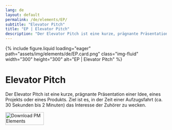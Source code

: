 ```yaml
---
lang: de
layout: default
permalink: /de/elements/EP/
subtitle: "Elevator Pitch"
title: "EP | Elevator Pitch"
description: "Der Elevator Pitch ist eine kurze, prägnante Präsentation einer Idee, eines Projekts oder eines Produkts. Ziel ist es, in der Zeit einer Aufzugsfahrt (ca. 30 Sekunden bis 2 Minuten) das Interesse der Zuhörer zu wecken."
---
```


{% include figure.liquid loading="eager" path="assets/img/elements/de/EP.card.png" class="img-fluid" width="300" height="300" alt="EP | Elevator Pitch" %}

# Elevator Pitch

Der Elevator Pitch ist eine kurze, prägnante Präsentation einer Idee, eines Projekts oder eines Produkts. Ziel ist es, in der Zeit einer Aufzugsfahrt (ca. 30 Sekunden bis 2 Minuten) das Interesse der Zuhörer zu wecken.

<a href="https://apps.apple.com/app/apple-store/id6738084498?pt=127441684&ct=website&mt=8">
  <img src="{{ "assets/img/en/appstore.png" | relative_url }}" width="120" height="40" alt="Download PM Elements">
</a>
